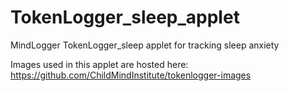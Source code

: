 # TokenLogger_sleep_applet
MindLogger TokenLogger_sleep applet for tracking sleep anxiety

Images used in this applet are hosted here: https://github.com/ChildMindInstitute/tokenlogger-images